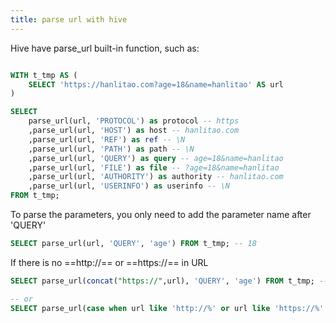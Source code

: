 ```yaml
---
title: parse url with hive
---
```



Hive have parse_url built-in function, such as:

```sql

WITH t_tmp AS (
    SELECT 'https://hanlitao.com?age=18&name=hanlitao' AS url
)

SELECT
    parse_url(url, 'PROTOCOL') as protocol -- https
    ,parse_url(url, 'HOST') as host -- hanlitao.com
    ,parse_url(url, 'REF') as ref -- \N
    ,parse_url(url, 'PATH') as path -- \N
    ,parse_url(url, 'QUERY') as query -- age=18&name=hanlitao
    ,parse_url(url, 'FILE') as file -- ?age=18&name=hanlitao
    ,parse_url(url, 'AUTHORITY') as authority -- hanlitao.com
    ,parse_url(url, 'USERINFO') as userinfo -- \N
FROM t_tmp;
```

To parse the parameters, you only need to add the parameter name after 'QUERY'

```sql
SELECT parse_url(url, 'QUERY', 'age') FROM t_tmp; -- 18
```

If there is no  ==http://== or ==https://== in URL

```sql
SELECT parse_url(concat("https://",url), 'QUERY', 'age') FROM t_tmp; -- 18

-- or
SELECT parse_url(case when url like 'http://%' or url like 'https://%' then url else concat('http://',url) end, 'QUERY', 'age') FROM t_tmp; -- 18
```